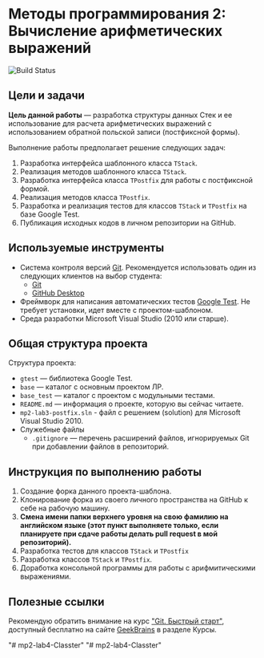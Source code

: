 ﻿# Методы программирования 2: Вычисление арифметических выражений

![Build Status](https://travis-ci.org/alvls/mp2-lab3-postfix.svg)

<!-- TODO
  -
-->

## Цели и задачи

__Цель данной работы__  — разработка структуры данных Стек и ее использование для расчета арифметических выражений с использованием обратной польской записи (постфиксной формы).

Выполнение работы предполагает решение следующих задач:

  1. Разработка интерфейса шаблонного класса `TStack`.
  1. Реализация методов шаблонного класса `TStack`.
  1. Разработка интерфейса класса `TPostfix` для работы с постфиксной формой.
  1. Реализация методов класса `TPostfix`.
  1. Разработка и реализация тестов для классов `TStack` и `TPostfix` на базе Google Test.
  1. Публикация исходных кодов в личном репозитории на GitHub.

## Используемые инструменты

  - Система контроля версий [Git][git]. Рекомендуется использовать один из
    следующих клиентов на выбор студента:
    - [Git](https://git-scm.com/downloads)
    - [GitHub Desktop](https://desktop.github.com)
  - Фреймворк для написания автоматических тестов [Google Test][gtest]. Не
    требует установки, идет вместе с проектом-шаблоном.
  - Среда разработки Microsoft Visual Studio (2010 или старше).

## Общая структура проекта

Структура проекта:

  - `gtest` — библиотека Google Test.
  - `base` — каталог с основным проектом ЛР.
  - `base_test` — каталог с проектом с модульными тестами.
  - `README.md` — информация о проекте, которую вы сейчас читаете.
  - `mp2-lab3-postfix.sln` - файл с решением (solution) для Microsoft Visual Studio 2010.
  - Служебные файлы
    - `.gitignore` — перечень расширений файлов, игнорируемых Git при добавлении файлов в репозиторий.

## Инструкция по выполнению работы

  1. Создание форка данного проекта-шаблона.
  1. Клонирование форка из своего личного пространства на GitHub к себе на рабочую машину.
  1. __Смена имени папки верхнего уровня на свою фамилию на английском языке (этот пункт выполняете только, если планируете при сдаче работы делать pull request в мой репозиторий).__
  1. Разработка тестов для классов `TStack` и `TPostfix`
  1. Разработка классов `TStack` и `TPostfix`.
  1. Доработка консольной программы для работы с арифмитическими выражениями.

## Полезные ссылки

Рекомендую обратить внимание на курс ["Git. Быстрый старт"](https://geekbrains.ru/courses/66), доступный бесплатно на сайте  [GeekBrains](https://geekbrains.ru/) в разделе Курсы.
  
<!-- LINKS -->

[git]:         https://git-scm.com/book/ru/v2
[gtest]:       https://github.com/google/googletest
[git-guide]:   https://github.com/UNN-VMK-Software/mp2-lab1-set/blob/master/docs/part1-git.md
[gtest-guide]: https://github.com/UNN-VMK-Software/mp2-lab1-set/blob/master/docs/part2-google-test.md

"# mp2-lab4-Classter" 
"# mp2-lab4-Classter" 
